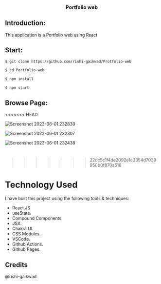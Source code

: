 

 <h3 align="center">Portfolio web</h3>

 ## Introduction:

 This application is a Portfolio web using React

 ## Start:

 ```sh
 $ git clone https://github.com/rishi-gaikwad/Protfolio-web
 ```

 ```sh
 $ cd Portfolio-web
 ```

 ```sh
 $ npm install
 ```

 ```
 $ npm start
 ```

 ## Browse Page:

 <<<<<<< HEAD

 ![Screenshot 2023-06-01 232830](https://github.com/rishi-gaikwad/Protfolio-web/assets/117716265/5a79612b-e4e2-4623-897d-35116958d711)


 ![Screenshot 2023-06-01 232307](https://github.com/rishi-gaikwad/Protfolio-web/assets/117716265/8a356929-b783-43b0-a2a0-4975e0028a40)


 ![Screenshot 2023-06-01 232438](https://github.com/rishi-gaikwad/Protfolio-web/assets/117716265/eec47a50-9eb1-40e8-8633-5af9804daeca)

 #





 > > > > > > > 22dc5c1f4de2092e1c3354d7039950b0f870a518

 # Technology Used

 I have built this project using the following tools & techniques:

 - React.JS
 - useState.
 - Compound Components.
 - JSX.
 - Chakra UI.
 - CSS Modules.
 - VSCode.
 - Github Actions.
 - Github Pages.

 ## Credits

 @rishi-gaikwad
 ##